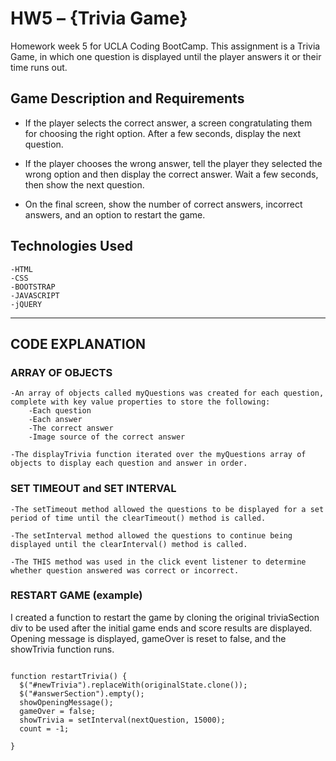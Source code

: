 # HW5 – {Trivia Game}
Homework week 5 for UCLA Coding BootCamp.
This assignment is a Trivia Game, in which one question is displayed until the player answers it or their time runs out.

## Game Description and Requirements
* If the player selects the correct answer, a screen congratulating them for choosing the right option. After a few seconds, display the next question.

* If the player chooses the wrong answer, tell the player they selected the wrong option and then display the correct answer. Wait a few seconds, then show the next question.

* On the final screen, show the number of correct answers, incorrect answers, and an option to restart the game.

## Technologies Used
	-HTML
	-CSS
	-BOOTSTRAP
	-JAVASCRIPT
	-jQUERY

-------------

## CODE EXPLANATION

### ARRAY OF OBJECTS

	-An array of objects called myQuestions was created for each question, complete with key value properties to store the following:
  		-Each question
  		-Each answer
		-The correct answer
		-Image source of the correct answer

	-The displayTrivia function iterated over the myQuestions array of objects to display each question and answer in order.


### SET TIMEOUT and SET INTERVAL
	-The setTimeout method allowed the questions to be displayed for a set period of time until the clearTimeout() method is called.

	-The setInterval method allowed the questions to continue being displayed until the clearInterval() method is called.

	-The THIS method was used in the click event listener to determine whether question answered was correct or incorrect.


### RESTART GAME (example)
I created a function to restart the game by cloning the original triviaSection div to be used after the initial game ends and score results are displayed.
Opening message is displayed, gameOver is reset to false, and the showTrivia function runs.

```

function restartTrivia() {
  $("#newTrivia").replaceWith(originalState.clone());
  $("#answerSection").empty();
  showOpeningMessage();
  gameOver = false;
  showTrivia = setInterval(nextQuestion, 15000);
  count = -1;

}

```